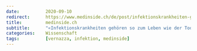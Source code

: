```yaml
---
date:          2020-09-10
redirect:      https://www.medinside.ch/de/post/infektionskrankheiten-gehoeren-so-zum-leben-wie-der-tod
title:         medinside.ch
subtitle:      "«Infektionskrankheiten gehören so zum Leben wie der Tod»"
categories:    Wissenschaft
tags:          [vernazza, infektion, medinside]
---
```

